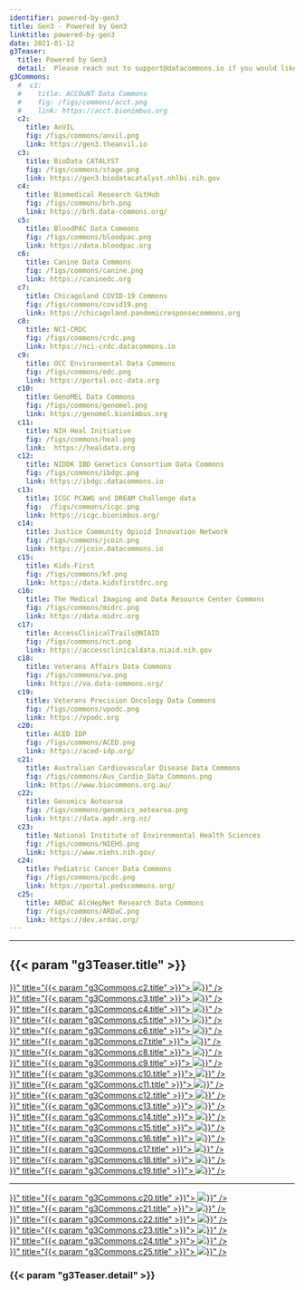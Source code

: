 ```yaml
---
identifier: powered-by-gen3
title: Gen3 - Powered by Gen3
linktitle: powered-by-gen3
date: 2021-01-12
g3Teaser:
  title: Powered by Gen3
  detail:  Please reach out to support@datacommons.io if you would like to see your Gen3 data commons appear on this list.
g3Commons:
  #  c1:
  #    title: ACCOuNT Data Commons
  #    fig: /figs/commons/acct.png
  #    link: https://acct.bionimbus.org
  c2:
    title: AnVIL
    fig: /figs/commons/anvil.png
    link: https://gen3.theanvil.io
  c3:
    title: BioData CATALYST
    fig: /figs/commons/stage.png
    link: https://gen3.biodatacatalyst.nhlbi.nih.gov
  c4:
    title: Biomedical Research GitHub
    fig: /figs/commons/brh.png
    link: https://brh.data-commons.org/
  c5:
    title: BloodPAC Data Commons
    fig: /figs/commons/bloodpac.png
    link: https://data.bloodpac.org
  c6:
    title: Canine Data Commons
    fig: /figs/commons/canine.png
    link: https://caninedc.org
  c7:
    title: Chicagoland COVID-19 Commons
    fig: /figs/commons/covid19.png
    link: https://chicagoland.pandemicresponsecommons.org
  c8:
    title: NCI-CRDC
    fig: /figs/commons/crdc.png
    link: https://nci-crdc.datacommons.io
  c9:
    title: OCC Environmental Data Commons
    fig: /figs/commons/edc.png
    link: https://portal.occ-data.org
  c10:
    title: GenoMEL Data Commons
    fig: /figs/commons/genomel.png
    link: https://genomel.bionimbus.org
  c11:
    title: NIH Heal Initiative
    fig: /figs/commons/heal.png
    link:  https://healdata.org
  c12:
    title: NIDDK IBD Genetics Consortium Data Commons
    fig: /figs/commons/ibdgc.png
    link: https://ibdgc.datacommons.io
  c13:
    title: ICGC PCAWG and DREAM Challenge data
    fig:  /figs/commons/icgc.png
    link: https://icgc.bionimbus.org/
  c14:
    title: Justice Community Opioid Innovation Network
    fig: /figs/commons/jcoin.png
    link: https://jcoin.datacommons.io
  c15:
    title: Kids-First
    fig: /figs/commons/kf.png
    link: https://data.kidsfirstdrc.org
  c16:
    title: The Medical Imaging and Data Resource Center Commons
    fig: /figs/commons/midrc.png
    link: https://data.midrc.org
  c17:
    title: AccessClinicalTrails@NIAID
    fig: /figs/commons/nct.png
    link: https://accessclinicaldata.niaid.nih.gov
  c18:
    title: Veterans Affairs Data Commons
    fig: /figs/commons/va.png
    link: https://va.data-commons.org/
  c19:
    title: Veterans Precision Oncology Data Commons
    fig: /figs/commons/vpodc.png
    link: https://vpodc.org
  c20:
    title: ACED IDP
    fig: /figs/commons/ACED.png
    link: https://aced-idp.org/
  c21:
    title: Australian Cardiovascular Disease Data Commons
    fig: /figs/commons/Aus_Cardio_Data_Commons.png
    link: https://www.biocommons.org.au/
  c22:
    title: Genomics Aotearoa
    fig: /figs/commons/genomics_aotearoa.png
    link: https://data.agdr.org.nz/
  c23:
    title: National Institute of Environmental Health Sciences
    fig: /figs/commons/NIEHS.png
    link: https://www.niehs.nih.gov/
  c24:
    title: Pediatric Cancer Data Commons
    fig: /figs/commons/pcdc.png
    link: https://portal.pedscommons.org/
  c25:
    title: ARDaC AlcHepNet Research Data Commons
    fig: /figs/commons/ARDaC.png
    link: https://dev.ardac.org/
---
```



---

<section class="g3-bg__solight">
   <h1 class="g3-text__center g3-space__padding-md-top-bottom">
      {{< param "g3Teaser.title" >}}
   </h1>
</section>
<section>
   <div class="g3-space__margin-md-top-bottom g3-inner-wrapper">
      <div class="g3-flex-content g3-flex-content_wrap g3-space__margin-md-top-bottom">
         <!--      <div class="g3-common-card">
            <a target="_blank" href="{{< param "g3Commons.c1.link" >}}" title="{{< param "g3Commons.c1.title" >}}">
              <img class="g3-row__8vh" src="{{< param "g3Commons.c1.fig" >}}" />
            </a>
            </div>
            -->
         <div class="g3-common-card">
            <a target="_blank" href="{{< param "g3Commons.c2.link" >}}" title="{{< param "g3Commons.c2.title" >}}">
            <img class="g3-row__50px" src="{{< param "g3Commons.c2.fig" >}}" />
            </a>
         </div>
          <div class="g3-common-card">
            <a target="_blank" href="{{< param "g3Commons.c3.link" >}}" title="{{< param "g3Commons.c3.title" >}}">
            <img class="g3-row__50px" src="{{< param "g3Commons.c3.fig" >}}" />
            </a>
         </div>
         <div class="g3-common-card">
            <a target="_blank" href="{{< param "g3Commons.c4.link" >}}" title="{{< param "g3Commons.c4.title" >}}">
            <img class="g3-row__50px" src="{{< param "g3Commons.c4.fig" >}}" />
            </a>
         </div>
         <div class="g3-common-card">
            <a target="_blank" href="{{< param "g3Commons.c5.link" >}}" title="{{< param "g3Commons.c5.title" >}}">
            <img class="g3-row__50px" src="{{< param "g3Commons.c5.fig" >}}" />
            </a>
         </div>
         <div class="g3-common-card">
            <a target="_blank" href="{{< param "g3Commons.c6.link" >}}" title="{{< param "g3Commons.c6.title" >}}">
            <img class="g3-row__50px" src="{{< param "g3Commons.c6.fig" >}}" />
            </a>
         </div>
         <div class="g3-common-card">
            <a target="_blank" href="{{< param "g3Commons.c7.link" >}}" title="{{< param "g3Commons.c7.title" >}}">
            <img class="g3-row__50px" src="{{< param "g3Commons.c7.fig" >}}" />
            </a>
         </div>
         <div class="g3-common-card">
            <a target="_blank" href="{{< param "g3Commons.c8.link" >}}" title="{{< param "g3Commons.c8.title" >}}">
            <img class="g3-row__50px" src="{{< param "g3Commons.c8.fig" >}}" />
            </a>
         </div>
         <div class="g3-common-card">
            <a target="_blank" href="{{< param "g3Commons.c9.link" >}}" title="{{< param "g3Commons.c9.title" >}}">
            <img class="g3-row__50px" src="{{< param "g3Commons.c9.fig" >}}" />
            </a>
         </div>
         <div class="g3-common-card">
            <a target="_blank" href="{{< param "g3Commons.c10.link" >}}" title="{{< param "g3Commons.c10.title" >}}">
            <img class="g3-row__50px" src="{{< param "g3Commons.c10.fig" >}}" />
            </a>
         </div>
         <div class="g3-common-card">
            <a target="_blank" href="{{< param "g3Commons.c11.link" >}}" title="{{< param "g3Commons.c11.title" >}}">
            <img class="g3-row__50px" src="{{< param "g3Commons.c11.fig" >}}" />
            </a>
         </div>
         <div class="g3-common-card">
            <a target="_blank" href="{{< param "g3Commons.c12.link" >}}" title="{{< param "g3Commons.c12.title" >}}">
            <img class="g3-row__50px" src="{{< param "g3Commons.c12.fig" >}}" />
            </a>
         </div>
         <div class="g3-common-card">
            <a target="_blank" href="{{< param "g3Commons.c13.link" >}}" title="{{< param "g3Commons.c13.title" >}}">
            <img class="g3-row__50px" src="{{< param "g3Commons.c13.fig" >}}" />
            </a>
         </div>
         <div class="g3-common-card">
            <a target="_blank" href="{{< param "g3Commons.c14.link" >}}" title="{{< param "g3Commons.c14.title" >}}">
            <img class="g3-row__50px" src="{{< param "g3Commons.c14.fig" >}}" />
            </a>
         </div>
         <div class="g3-common-card">
            <a target="_blank" href="{{< param "g3Commons.c15.link" >}}" title="{{< param "g3Commons.c15.title" >}}">
            <img class="g3-row__50px" src="{{< param "g3Commons.c15.fig" >}}" />
            </a>
         </div>
         <div class="g3-common-card">
            <a target="_blank" href="{{< param "g3Commons.c16.link" >}}" title="{{< param "g3Commons.c16.title" >}}">
            <img class="g3-row__50px" src="{{< param "g3Commons.c16.fig" >}}" />
            </a>
         </div>
         <div class="g3-common-card">
            <a target="_blank" href="{{< param "g3Commons.c17.link" >}}" title="{{< param "g3Commons.c17.title" >}}">
            <img class="g3-row__50px" src="{{< param "g3Commons.c17.fig" >}}" />
            </a>
         </div>
         <div class="g3-common-card">
            <a target="_blank" href="{{< param "g3Commons.c18.link" >}}" title="{{< param "g3Commons.c18.title" >}}">
            <img class="g3-row__50px" src="{{< param "g3Commons.c18.fig" >}}" />
            </a>
         </div>
         <div class="g3-common-card">
            <a target="_blank" href="{{< param "g3Commons.c19.link" >}}" title="{{< param "g3Commons.c19.title" >}}">
            <img class="g3-row__50px" src="{{< param "g3Commons.c19.fig" >}}" />
            </a>
         </div>
      </div>
      <p>
      <hr/>
      </p>
   </div>
</section>
<section>
   <div class="g3-space__margin-md-top-bottom g3-inner-wrapper">
   <div class="g3-flex-content g3-flex-content_wrap g3-space__margin-md-top-bottom">
      <div class="g3-common-card">
         <a target="_blank" href="{{< param "g3Commons.c20.link" >}}" title="{{< param "g3Commons.c20.title" >}}">
         <img class="g3-row__50px" src="{{< param "g3Commons.c20.fig" >}}" />
         </a>
      </div>
      <div class="g3-common-card">
         <a target="_blank" href="{{< param "g3Commons.c21.link" >}}" title="{{< param "g3Commons.c21.title" >}}">
         <img class="g3-row__50px" src="{{< param "g3Commons.c21.fig" >}}" />
         </a>
      </div>
      <div class="g3-common-card">
         <a target="_blank" href="{{< param "g3Commons.c22.link" >}}" title="{{< param "g3Commons.c22.title" >}}">
         <img class="g3-row__50px" src="{{< param "g3Commons.c22.fig" >}}" />
         </a>
      </div>
      <div class="g3-common-card">
         <a target="_blank" href="{{< param "g3Commons.c23.link" >}}" title="{{< param "g3Commons.c23.title" >}}">
         <img class="g3-row__50px" src="{{< param "g3Commons.c23.fig" >}}" />
         </a>
      </div>
      <div class="g3-common-card">
         <a target="_blank" href="{{< param "g3Commons.c24.link" >}}" title="{{< param "g3Commons.c24.title" >}}">
         <img class="g3-row__50px" src="{{< param "g3Commons.c24.fig" >}}" />
         </a>
      </div>
      <div class="g3-common-card">
         <a target="_blank" href="{{< param "g3Commons.c25.link" >}}" title="{{< param "g3Commons.c25.title" >}}">
         <img class="g3-row__50px" src="{{< param "g3Commons.c25.fig" >}}" />
         </a>
      </div>
   </div>
</section>         
<section class="g3-bg__white">
   <h3 class="g3-text__center g3-space__padding-md-left g3-space__padding-md-top-bottom">
      {{< param "g3Teaser.detail" >}}
   </h3>
</section>
